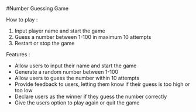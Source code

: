 #Number Guessing Game

How to play :
1. Input player name and start the game
2. Guess a number between 1-100 in maximum 10 attempts
3. Restart or stop the game

Features :
- Allow users to input their name and start the game
- Generate a random number between 1-100
- Allow users to guess the number within 10 attempts
- Provide feedback to users, letting them know if their guess is too high or too low
- Declare users as the winner if they guess the number correctly
- Give the users option to play again or quit the game
